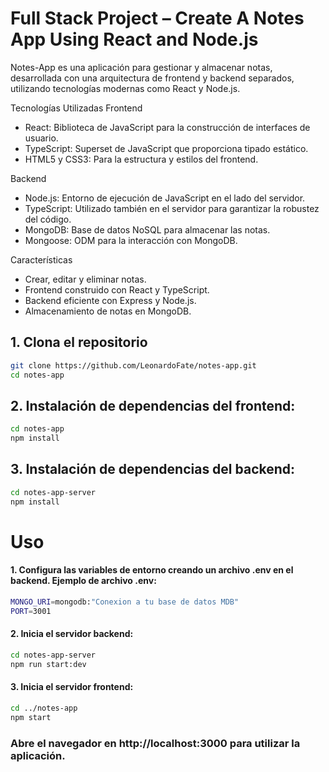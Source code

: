 

# Full Stack Project – Create A Notes App Using React and Node.js

Notes-App es una aplicación para gestionar y almacenar notas, desarrollada con una arquitectura de frontend 
y backend separados, utilizando tecnologías modernas como React y Node.js.

Tecnologías Utilizadas
Frontend
 
 * React: Biblioteca de JavaScript para la construcción de interfaces de usuario.
 * TypeScript: Superset de JavaScript que proporciona tipado estático.
 * HTML5 y CSS3: Para la estructura y estilos del frontend.

Backend
 
 * Node.js: Entorno de ejecución de JavaScript en el lado del servidor.
 * TypeScript: Utilizado también en el servidor para garantizar la robustez del código.
 * MongoDB: Base de datos NoSQL para almacenar las notas.
 * Mongoose: ODM para la interacción con MongoDB.

Características
 * Crear, editar y eliminar notas.
 * Frontend construido con React y TypeScript.
 * Backend eficiente con Express y Node.js.
 * Almacenamiento de notas en MongoDB.

## 1. Clona el repositorio
```bash
git clone https://github.com/LeonardoFate/notes-app.git
cd notes-app
```
## 2. Instalación de dependencias del frontend:
```bash
cd notes-app
npm install
```

## 3. Instalación de dependencias del backend:
```bash
cd notes-app-server
npm install
```

# Uso

#### 1. Configura las variables de entorno creando un archivo .env en el backend. Ejemplo de archivo .env:

```bash
MONGO_URI=mongodb:"Conexion a tu base de datos MDB"
PORT=3001
```
#### 2. Inicia el servidor backend:

```bash
cd notes-app-server
npm run start:dev
```
#### 3. Inicia el servidor frontend:
```bash
cd ../notes-app
npm start
```

### Abre el navegador en http://localhost:3000 para utilizar la aplicación.


